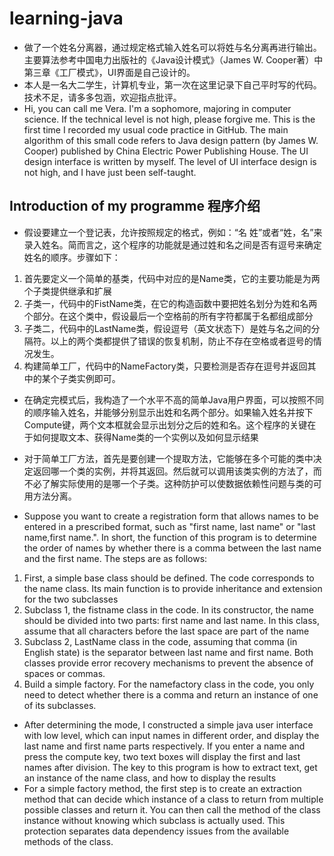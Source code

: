 # learning-java
* 做了一个姓名分离器，通过规定格式输入姓名可以将姓与名分离再进行输出。主要算法参考中国电力出版社的《Java设计模式》（James W. Cooper著）中第三章《工厂模式》，UI界面是自己设计的。
* 本人是一名大二学生，计算机专业，第一次在这里记录下自己平时写的代码。技术不足，请多多包涵，欢迎指点批评。
* Hi, you can call me Vera. I'm a sophomore, majoring in computer science. If the technical level is not high, please forgive me. This is the first time I recorded my usual code practice in GitHub. The main algorithm of this small code refers to Java design pattern (by James W. Cooper) published by China Electric Power Publishing House. The UI design interface is written by myself. The level of UI interface design is not high, and I have just been self-taught.
## Introduction of my programme 程序介绍
* 假设要建立一个登记表，允许按照规定的格式，例如：“名 姓”或者“姓，名”来录入姓名。简而言之，这个程序的功能就是通过姓和名之间是否有逗号来确定姓名的顺序。步骤如下：
1. 首先要定义一个简单的基类，代码中对应的是Name类，它的主要功能是为两个子类提供继承和扩展
2. 子类一，代码中的FistName类，在它的构造函数中要把姓名划分为姓和名两个部分。在这个类中，假设最后一个空格前的所有字符都属于名都组成部分
3. 子类二，代码中的LastName类，假设逗号（英文状态下）是姓与名之间的分隔符。以上的两个类都提供了错误的恢复机制，防止不存在空格或者逗号的情况发生。
4. 构建简单工厂，代码中的NameFactory类，只要检测是否存在逗号并返回其中的某个子类实例即可。
* 在确定完模式后，我构造了一个水平不高的简单Java用户界面，可以按照不同的顺序输入姓名，并能够分别显示出姓和名两个部分。如果输入姓名并按下Compute键，两个文本框就会显示出划分之后的姓和名。这个程序的关键在于如何提取文本、获得Name类的一个实例以及如何显示结果
* 对于简单工厂方法，首先是要创建一个提取方法，它能够在多个可能的类中决定返回哪一个类的实例，并将其返回。然后就可以调用该类实例的方法了，而不必了解实际使用的是哪一个子类。这种防护可以使数据依赖性问题与类的可用方法分离。

* Suppose you want to create a registration form that allows names to be entered in a prescribed format, such as "first name, last name" or "last name,first name.". In short, the function of this program is to determine the order of names by whether there is a comma between the last name and the first name. The steps are as follows:
1. First, a simple base class should be defined. The code corresponds to the name class. Its main function is to provide inheritance and extension for the two subclasses
2. Subclass 1, the fistname class in the code. In its constructor, the name should be divided into two parts: first name and last name. In this class, assume that all characters before the last space are part of the name
3. Subclass 2, LastName class in the code, assuming that comma (in English state) is the separator between last name and first name. Both classes provide error recovery mechanisms to prevent the absence of spaces or commas.
4. Build a simple factory. For the namefactory class in the code, you only need to detect whether there is a comma and return an instance of one of its subclasses.
* After determining the mode, I constructed a simple java user interface with low level, which can input names in different order, and display the last name and first name parts respectively. If you enter a name and press the compute key, two text boxes will display the first and last names after division. The key to this program is how to extract text, get an instance of the name class, and how to display the results
* For a simple factory method, the first step is to create an extraction method that can decide which instance of a class to return from multiple possible classes and return it. You can then call the method of the class instance without knowing which subclass is actually used. This protection separates data dependency issues from the available methods of the class.
